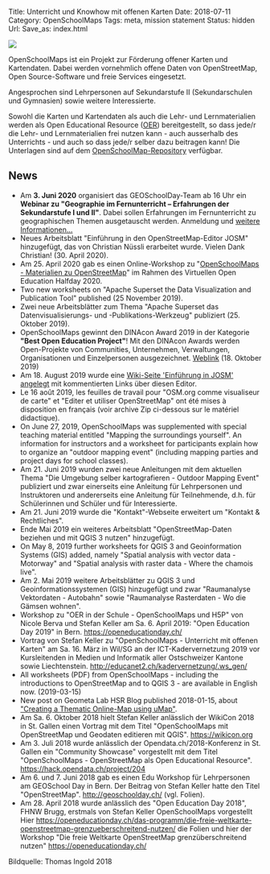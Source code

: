 Title: Unterricht und Knowhow mit offenen Karten
Date: 2018-07-11
Category: OpenSchoolMaps
Tags: meta, mission statement
Status: hidden
Url:
Save_as: index.html

![]({filename}/images/schoolkids.jpg)

OpenSchoolMaps ist ein Projekt zur Förderung offener Karten und Kartendaten. 
Dabei werden vornehmlich offene Daten von OpenStreetMap, Open Source-Software 
und freie Services eingesetzt.

Angesprochen sind Lehrpersonen auf Sekundarstufe II (Sekundarschulen und 
Gymnasien) sowie weitere Interessierte.

Sowohl die Karten und Kartendaten als auch die Lehr- und Lernmaterialien werden 
als Open Educational Resource ([OER](https://de.wikipedia.org/wiki/Open_Educational_Resources)) 
bereitgestellt, so dass jede/r die Lehr- und Lernmaterialien frei nutzen kann - 
auch ausserhalb des Unterrichts - und auch so dass jede/r selber dazu beitragen 
kann!
Die Unterlagen sind auf dem [OpenSchoolMap-Repository](https://gitlab.com/openschoolmaps/openschoolmaps.gitlab.io/) verfügbar.

## News

- Am **3. Juni 2020** organisiert das GEOSchoolDay-Team ab 16 Uhr ein **Webinar zu "Geographie im Fernunterricht – Erfahrungen der Sekundarstufe I und II"**. Dabei sollen Erfahrungen im Fernunterricht zu geographischen Themen ausgetauscht werden. Anmeldung und [weitere Informationen...](https://geoschoolday.ch)
- Neues Arbeitsblatt "Einführung in den OpenStreetMap-Editor JOSM" hinzugefügt, das von Christian Nüssli erarbeitet wurde. Vielen Dank Christian! (30. April 2020).
- Am 25. April 2020 gab es einen Online-Workshop zu "[OpenSchoolMaps - Materialien zu OpenStreetMap](https://openeducationday.ch/programm-2020/openschoolmaps/)" im Rahmen des Virtuellen Open Education Halfday 2020.
- Two new worksheets on "Apache Superset the Data Visualization and Publication Tool" published (25 November 2019).
- Zwei neue Arbeitsblätter zum Thema "Apache Superset das Datenvisualisierungs- und -Publikations-Werkzeug" publiziert (25. Oktober 2019).
- OpenSchoolMaps gewinnt den DINAcon Award 2019 in der Kategorie **"Best Open Education Project"**! Mit den DINAcon Awards werden Open-Projekte von Communities, Unternehmen, Verwaltungen, Organisationen und Einzelpersonen ausgezeichnet. [Weblink](https://awards.dinacon.ch/awards/openschoolmaps/) (18. Oktober 2019)
- Am 18. August 2019 wurde eine [Wiki-Seite 'Einführung in JOSM' angelegt](https://gitlab.com/openschoolmaps/openschoolmaps.gitlab.io/wikis/Einf%C3%BChrung-in-JOSM) mit kommentierten Links über diesen Editor.
- Le 16 août 2019, les feuilles de travail pour "OSM.org comme visualiseur de carte" et "Editer et utiliser OpenStreetMap" ont été mises à disposition en français (voir archive Zip ci-dessous sur le matériel didactique).
- On June 27, 2019, OpenSchoolMaps was supplemented with special teaching material entitled "Mapping the surroundings yourself". An information for instructors and a worksheet for participants explain how to organize an "outdoor mapping event" (including mapping parties and project days for school classes).
- Am 21. Juni 2019 wurden zwei neue Anleitungen mit dem aktuellen Thema "Die Umgebung selber kartografieren - Outdoor Mapping Event" publiziert und zwar einerseits eine Anleitung für Lehrpersonen und Instruktoren und andererseits eine Anleitung für Teilnehmende, d.h. für Schülerinnen und Schüler und für Interessierte.
- Am 21. Juni 2019 wurde die "Kontakt"-Webseite erweitert um "Kontakt & Rechtliches".
- Ende Mai 2019 ein weiteres Arbeitsblatt "OpenStreetMap-Daten beziehen und mit QGIS 3 nutzen" hinzugefügt.
- On May 8, 2019 further worksheets for QGIS 3 and Geoinformation Systems (GIS) added, namely "Spatial analysis with vector data - Motorway" and "Spatial analysis with raster data - Where the chamois live".
- Am 2. Mai 2019 weitere Arbeitsblätter zu QGIS 3 und Geoinformationssystemen (GIS) hinzugefügt und zwar "Raumanalyse Vektordaten - Autobahn" sowie "Raumanalyse Rasterdaten - Wo die Gämsen wohnen".
- Workshop zu "OER in der Schule - OpenSchoolMaps und H5P" von Nicole Berva und Stefan Keller am Sa. 6. April 2019: "Open Education Day 2019" in Bern. <https://openeducationday.ch/>
- Vortrag von Stefan Keller zu "OpenSchoolMaps - Unterricht mit offenen Karten" am Sa. 16. März in Wil/SG an der ICT-Kadervernetzung 2019 vor Kursleitenden in Medien und Informatik aller Ostschweizer Kantone sowie Liechtenstein. <http://educanet2.ch/kadervernetzung/.ws_gen/>
- All worksheets (PDF) from OpenSchoolMaps - including the introductions to OpenStreetMap and to QGIS 3 - are available in English now. (2019-03-15) 
- New post on Geometa Lab HSR Blog published 2018-01-15, about ["Creating a Thematic Online-Map using uMap"](http://geometalab.tumblr.com/post/182036823612/creating-a-thematic-online-map-using-umap).
- Am Sa. 6. Oktober 2018 hielt Stefan Keller anlässlich der WikiCon 2018 in St. Gallen einen Vortrag mit dem Titel "OpenSchoolMaps mit OpenStreetMap und Geodaten editieren mit QGIS". <https://wikicon.org>
- Am 3. Juli 2018 wurde anlässlich der Opendata.ch/2018-Konferenz in St. Gallen ein "Community Showcase" vorgestellt mit dem Titel "OpenSchoolMaps - OpenStreetMap als Open Educational Resource". <https://hack.opendata.ch/project/204>
- Am 6. und 7. Juni 2018 gab es einen Edu Workshop für Lehrpersonen am GEOSchool Day in Bern. Der Beitrag von Stefan Keller hatte den Titel "OpenStreetMap". <http://geoschoolday.ch/> (vgl. Folien).
- Am 28. April 2018 wurde anlässlich des "Open Education Day 2018", FHNW Brugg, erstmals von Stefan Keller OpenSchoolMaps vorgestellt Hier <https://openeducationday.ch/das-programm/die-freie-weltkarte-openstreetmap-grenzueberschreitend-nutzen/> die Folien und hier der Workshop "Die freie Weltkarte OpenStreetMap grenzüberschreitend nutzen" <https://openeducationday.ch/>

Bildquelle: Thomas Ingold 2018